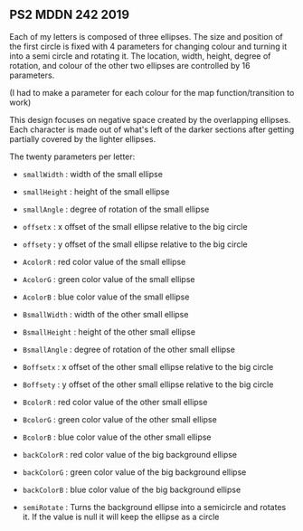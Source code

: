 ## PS2 MDDN 242 2019

Each of my letters is composed of three ellipses. The size and position of the first circle is fixed with 4 parameters for changing colour and turning it into a semi circle and rotating it. The location, width, height, degree of rotation, and colour of the other two ellipses are controlled by 16 parameters.

(I had to make a parameter for each colour for the map function/transition to work)

This design focuses on negative space created by the overlapping ellipses. Each character is made out of what's left of the darker sections after getting partially covered by the lighter ellipses.


The twenty parameters per letter:
  * `smallWidth` : width of the small ellipse
  * `smallHeight` : height of the small ellipse
  * `smallAngle` : degree of rotation of the small ellipse
  * `offsetx` : x offset of the small ellipse relative to the big circle
  * `offsety` : y offset of the small ellipse relative to the big circle
  * `AcolorR` : red color value of the small ellipse
  * `AcolorG` : green color value of the small ellipse
  * `AcolorB` : blue color value of the small ellipse

  * `BsmallWidth` : width of the other small ellipse
  * `BsmallHeight` : height of the other small ellipse
  * `BsmallAngle` : degree of rotation of the other small ellipse
  * `Boffsetx` : x offset of the other small ellipse relative to the big circle
  * `Boffsety` : y offset of the other small ellipse relative to the big circle
  * `BcolorR` : red color value of the other small ellipse
  * `BcolorG` : green color value of the other small ellipse
  * `BcolorB` : blue color value of the other small ellipse

  * `backColorR` : red color value of the big background ellipse
  * `backColorG` : green color value of the big background ellipse
  * `backColorB` : blue color value of the big background ellipse
  * `semiRotate` : Turns the background ellipse into a semicircle and rotates it. If the value is null it will keep the ellipse as a circle

